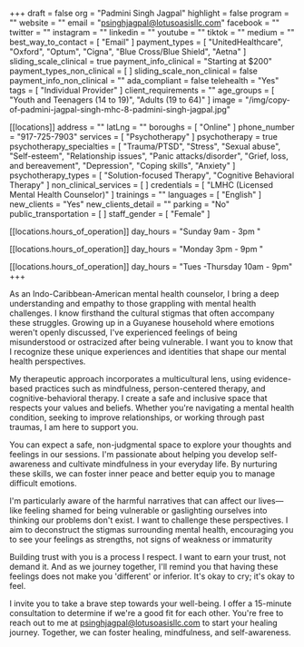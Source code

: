 +++
draft = false
org = "Padmini Singh Jagpal"
highlight = false
program = ""
website = ""
email = "psinghjagpal@lotusoasisllc.com"
facebook = ""
twitter = ""
instagram = ""
linkedin = ""
youtube = ""
tiktok = ""
medium = ""
best_way_to_contact = [ "Email" ]
payment_types = [
  "UnitedHealthcare",
  "Oxford",
  "Optum",
  "Cigna",
  "Blue Cross/Blue Shield",
  "Aetna"
]
sliding_scale_clinical = true
payment_info_clinical = "Starting at $200"
payment_types_non_clinical = [ ]
sliding_scale_non_clinical = false
payment_info_non_clinical = ""
ada_compliant = false
telehealth = "Yes"
tags = [ "Individual Provider" ]
client_requirements = ""
age_groups = [ "Youth and Teenagers (14 to 19)", "Adults (19 to 64)" ]
image = "/img/copy-of-padmini-jagpal-singh-mhc-8-padmini-singh-jagpal.jpg"

[[locations]]
address = ""
latLng = ""
boroughs = [ "Online" ]
phone_number = "917-725-7903"
services = [ "Psychotherapy" ]
psychotherapy = true
psychotherapy_specialties = [
  "Trauma/PTSD",
  "Stress",
  "Sexual abuse",
  "Self-esteem",
  "Relationship issues",
  "Panic attacks/disorder",
  "Grief, loss, and bereavement",
  "Depression",
  "Coping skills",
  "Anxiety"
]
psychotherapy_types = [ "Solution-focused Therapy", "Cognitive Behavioral Therapy" ]
non_clinical_services = [ ]
credentials = [ "LMHC (Licensed Mental Health Counselor)" ]
trainings = ""
languages = [ "English" ]
new_clients = "Yes"
new_clients_detail = ""
parking = "No"
public_transportation = [ ]
staff_gender = [ "Female" ]

  [[locations.hours_of_operation]]
  day_hours = "Sunday 9am - 3pm  "

  [[locations.hours_of_operation]]
  day_hours = "Monday 3pm - 9pm "

  [[locations.hours_of_operation]]
  day_hours = "Tues -Thursday 10am - 9pm"
+++

As an Indo-Caribbean-American mental health counselor, I bring a deep understanding and empathy to those grappling with mental health challenges. I know firsthand the cultural stigmas that often accompany these struggles. Growing up in a Guyanese household where emotions weren't openly discussed, I've experienced feelings of being misunderstood or ostracized after being vulnerable. I want you to know that I recognize these unique experiences and identities that shape our mental health perspectives.

My therapeutic approach incorporates a multicultural lens, using evidence-based practices such as mindfulness, person-centered therapy, and cognitive-behavioral therapy. I create a safe and inclusive space that respects your values and beliefs. Whether you're navigating a mental health condition, seeking to improve relationships, or working through past traumas, I am here to support you.

You can expect a safe, non-judgmental space to explore your thoughts and feelings in our sessions. I'm passionate about helping you develop self-awareness and cultivate mindfulness in your everyday life. By nurturing these skills, we can foster inner peace and better equip you to manage difficult emotions.

I'm particularly aware of the harmful narratives that can affect our lives—like feeling shamed for being vulnerable or gaslighting ourselves into thinking our problems don't exist. I want to challenge these perspectives. I aim to deconstruct the stigmas surrounding mental health, encouraging you to see your feelings as strengths, not signs of weakness or immaturity

Building trust with you is a process I respect. I want to earn your trust, not demand it. And as we journey together, I'll remind you that having these feelings does not make you 'different' or inferior. It's okay to cry; it's okay to feel.

I invite you to take a brave step towards your well-being. I offer a 15-minute consultation to determine if we're a good fit for each other. You're free to reach out to me at [psinghjagpal@lotusoasisllc.com](mailto:psinghjagpal@lotusoasisllc.com) to start your healing journey. Together, we can foster healing, mindfulness, and self-awareness.
